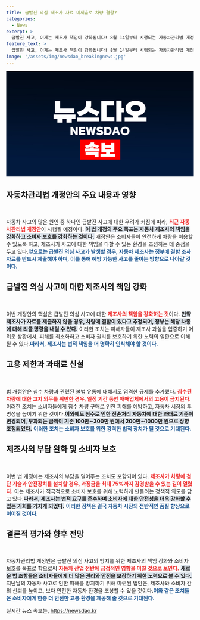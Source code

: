 ```yaml
---
title: 급발진 의심 제조사 자료 미제출로 차량 결함?
categories:
  - News
excerpt: >
  급발진 사고, 이제는 제조사 책임이 강화됩니다! 8월 14일부터 시행되는 자동차관리법 개정안으로 결함 자료 제출이 의무화되며, 리콜 명령까지 가능해집니다. 소비자 보호를 위한 변화와 제조사 부담 경감이 동시에 이뤄집니다.
feature_text: >
  급발진 사고, 이제는 제조사 책임이 강화됩니다! 8월 14일부터 시행되는 자동차관리법 개정안으로 결함 자료 제출이 의무화되며, 리콜 명령까지 가능해집니다. 소비자 보호를 위한 변화와 제조사 부담 경감이 동시에 이뤄집니다.
image: '/assets/img/newsdao_breakingnews.jpg'
---
```


<p><img src="/assets/img/newsdao_breakingnews.jpg" alt="koreaapp 속보" /></p>

<h2 data-ke-size="size26">자동차관리법 개정안의 주요 내용과 영향</h2>

<p data-ke-size="size16">&nbsp;</p>

<p>자동차 사고의 많은 원인 중 하나인 급발진 사고에 대한 우려가 커짐에 따라, <b><span style="color: #ee2323;">최근 자동차관리법 개정안</span></b>이 시행될 예정이다. <b><span style="background-color: #21538527;">이 법 개정의 주요 목표는 자동차 제조사의 책임을 강화하고 소비자 보호를 강화하는 것이다.</span></b> 개정안은 소비자들이 안전하게 차량을 이용할 수 있도록 하고, 제조사가 사고에 대한 책임을 다할 수 있는 환경을 조성하는 데 중점을 두고 있다.<b><span style="color: #1a5490;">앞으로는 급발진 의심 사고가 발생할 경우, 자동차 제조사는 정부에 결함 조사 자료를 반드시 제출해야 하며, 이를 통해 예방 가능한 사고를 줄이는 방향으로 나아갈 것이다.</span></b></p>

<h2 data-ke-size="size26">급발진 의심 사고에 대한 제조사의 책임 강화</h2>

<p data-ke-size="size16">&nbsp;</p>

<p>이번 개정안의 핵심은 급발진 의심 사고에 대한 <b><span style="color: #ee2323;">제조사의 책임을 강화하는 것</span></b>이다. <b><span style="background-color: #21538527;">만약 제조사가 자료를 제출하지 않을 경우, 차량에 결함이 있다고 추정되며, 정부는 해당 차종에 대해 리콜 명령을 내릴 수 있다.</span></b> 이러한 조치는 피해자들이 제조사 과실을 입증하기 어려운 상황에서, 피해를 최소화하고 소비자 권리를 보호하기 위한 노력의 일환으로 이해될 수 있다.<b><span style="color: #1a5490;">따라서, 제조사는 법적 책임을 더 명확히 인식해야 할 것이다.</span></b></p>

<h2 data-ke-size="size26">고용 제한과 과태료 신설</h2>

<p data-ke-size="size16">&nbsp;</p>

<p>법 개정안은 침수 차량과 관련된 불법 유통에 대해서도 엄격한 규제를 추가했다. <b><span style="color: #ee2323;">침수된 차량에 대한 고지 의무를 위반한 경우, 일정 기간 동안 매매업체에서의 고용이 금지된다.</span></b> 이러한 조치는 소비자들에게 침수 차량 구매로 인한 피해를 예방하고, 자동차 시장의 투명성을 높이기 위한 것이다.<b><span style="background-color: #21538527;">이외에도 침수로 인한 전손처리 자동차에 대한 과태료 기준이 변경되어, 부과되는 금액이 기존 100만∼300만 원에서 200만∼1000만 원으로 상향 조정되었다.</span></b> <b><span style="color: #1a5490;">이러한 조치는 소비자 보호를 위한 강력한 법적 장치가 될 것으로 기대된다.</span></b></p>

<h2 data-ke-size="size26">제조사의 부담 완화 및 소비자 보호</h2>

<p data-ke-size="size16">&nbsp;</p>

<p>이번 법 개정에는 제조사의 부담을 덜어주는 조치도 포함되어 있다. <b><span style="color: #ee2323;">제조사가 차량에 첨단 기술과 안전장치를 설치할 경우, 과징금을 최대 75%까지 감경받을 수 있는 길이 열렸다.</span></b> 이는 제조사가 적극적으로 소비자 보호를 위해 노력하게 만들려는 정책적 의도를 담고 있다.<b><span style="background-color: #21538527;">따라서, 제조사는 법적 요구를 준수하며 소비자에 대한 안전성을 더욱 강화할 수 있는 기회를 가지게 되었다.</span></b> <b><span style="color: #1a5490;">이러한 정책은 결국 자동차 시장의 전반적인 품질 향상으로 이어질 것이다.</span></b></p>

<h2 data-ke-size="size26">결론적 평가와 향후 전망</h2>

<p data-ke-size="size16">&nbsp;</p>

<p>자동차관리법 개정안은 급발진 의심 사고의 방지를 위한 제조사의 책임 강화와 소비자 보호를 목표로 함으로써 <b><span style="color: #ee2323;">자동차 산업 전반에 긍정적인 영향을 미칠 것으로 보인다.</span></b> <b><span style="background-color: #21538527;">새로운 법 조항들은 소비자들에게 더 많은 권리와 안전을 보장하기 위한 노력으로 볼 수 있다.</span></b> 지난날의 자동차 사고로 인한 피해를 방지하기 위해 마련된 법안은, 제조사와 소비자 간의 신뢰를 높이고, 보다 안전한 자동차 환경을 조성할 수 있을 것이다.<b><span style="color: #1a5490;">이와 같은 조치들은 소비자에게 한층 더 안전한 교통 환경을 제공해 줄 것으로 기대된다.</span></b></p>
실시간 뉴스 속보는, <a href="https://newsdao.kr" rel="dofollow">https://newsdao.kr</a>


